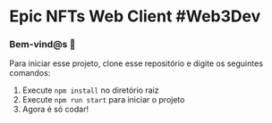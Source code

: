 # Epic NFTs Web Client #Web3Dev

### **Bem-vind@s 👋**
Para iniciar esse projeto, clone esse repositório e digite os seguintes comandos:

1. Execute `npm install` no diretório raiz
2. Execute `npm run start` para iniciar o projeto
3. Agora é só codar!
